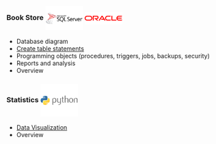 ### Book Store   <img align="center" src="logo/sqlserver.png" width="88px" > <img align="center" src="logo/oracle.png" width="88px" > 
* Database diagram
* [Create table statements](table_organization.sql)
* Programming objects (procedures, triggers, jobs, backups, security)
* Reports and analysis
* Overview



### Statistics   <img align="center" src="logo/python.png" width="88px" >
* [Data Visualization](Project_3.ipynb)
* Overview
